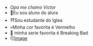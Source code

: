 - *Opa me chamo Victor*
- 🥷Eu sou aluno do alura
- ⛩️Sou estudante do Iglea
- 💀Minha cor favorita é Vermelho
- 🏯 minha serie favorita é Breaking Bad
- ![][image](https://github.com/user-attachments/assets/30c9829b-c16e-46d9-86fa-dab02a754abc)

